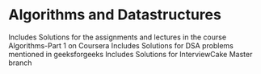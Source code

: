# Algorithms and Datastructures
Includes Solutions for the assignments and lectures in the course Algorithms-Part 1 on Coursera
Includes Solutions for DSA problems mentioned in geeksforgeeks
Includes Solutions for InterviewCake
Master branch



